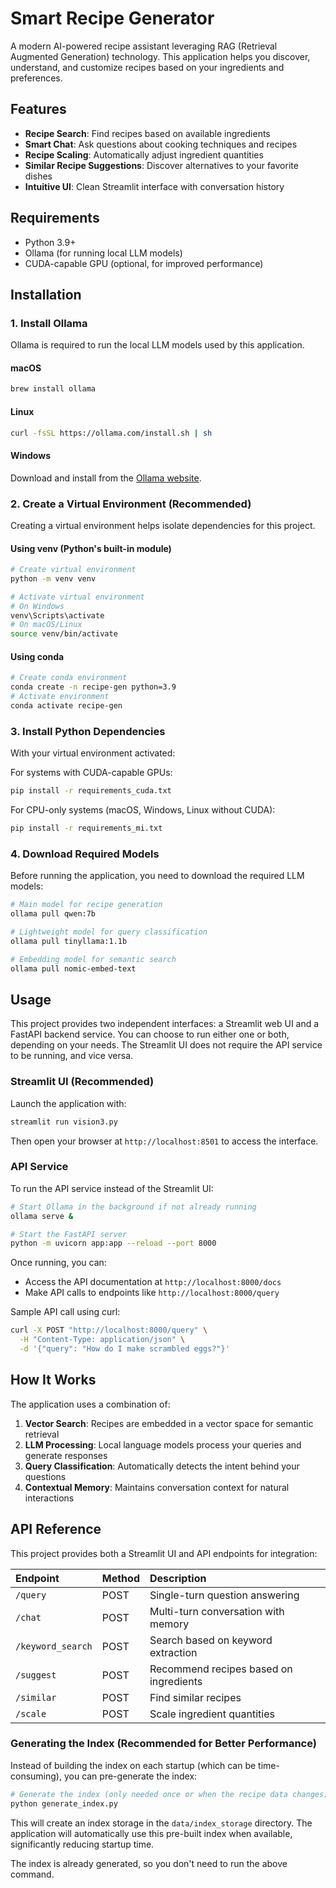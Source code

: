 # Smart Recipe Generator

A modern AI-powered recipe assistant leveraging RAG (Retrieval Augmented Generation) technology. This application helps you discover, understand, and customize recipes based on your ingredients and preferences.

## Features

- **Recipe Search**: Find recipes based on available ingredients
- **Smart Chat**: Ask questions about cooking techniques and recipes
- **Recipe Scaling**: Automatically adjust ingredient quantities
- **Similar Recipe Suggestions**: Discover alternatives to your favorite dishes
- **Intuitive UI**: Clean Streamlit interface with conversation history

## Requirements

- Python 3.9+
- Ollama (for running local LLM models)
- CUDA-capable GPU (optional, for improved performance)

## Installation

### 1. Install Ollama

Ollama is required to run the local LLM models used by this application.

#### macOS

```bash
brew install ollama
```

#### Linux

```bash
curl -fsSL https://ollama.com/install.sh | sh
```

#### Windows

Download and install from the [Ollama website](https://ollama.com/download/windows).

### 2. Create a Virtual Environment (Recommended)

Creating a virtual environment helps isolate dependencies for this project.

#### Using venv (Python's built-in module)

```bash
# Create virtual environment
python -m venv venv

# Activate virtual environment
# On Windows
venv\Scripts\activate
# On macOS/Linux
source venv/bin/activate
```

#### Using conda

```bash
# Create conda environment
conda create -n recipe-gen python=3.9
# Activate environment
conda activate recipe-gen
```

### 3. Install Python Dependencies

With your virtual environment activated:

For systems with CUDA-capable GPUs:

```bash
pip install -r requirements_cuda.txt
```

For CPU-only systems (macOS, Windows, Linux without CUDA):

```bash
pip install -r requirements_mi.txt
```

### 4. Download Required Models

Before running the application, you need to download the required LLM models:

```bash
# Main model for recipe generation
ollama pull qwen:7b

# Lightweight model for query classification
ollama pull tinyllama:1.1b

# Embedding model for semantic search
ollama pull nomic-embed-text
```

## Usage

This project provides two independent interfaces: a Streamlit web UI and a FastAPI backend service. You can choose to run either one or both, depending on your needs. The Streamlit UI does not require the API service to be running, and vice versa.

### Streamlit UI (Recommended)

Launch the application with:

```bash
streamlit run vision3.py
```

Then open your browser at `http://localhost:8501` to access the interface.

### API Service

To run the API service instead of the Streamlit UI:

```bash
# Start Ollama in the background if not already running
ollama serve &

# Start the FastAPI server
python -m uvicorn app:app --reload --port 8000
```

Once running, you can:

- Access the API documentation at `http://localhost:8000/docs`
- Make API calls to endpoints like `http://localhost:8000/query`

Sample API call using curl:

```bash
curl -X POST "http://localhost:8000/query" \
  -H "Content-Type: application/json" \
  -d '{"query": "How do I make scrambled eggs?"}'
```

## How It Works

The application uses a combination of:

1. **Vector Search**: Recipes are embedded in a vector space for semantic retrieval
2. **LLM Processing**: Local language models process your queries and generate responses
3. **Query Classification**: Automatically detects the intent behind your questions
4. **Contextual Memory**: Maintains conversation context for natural interactions

## API Reference

This project provides both a Streamlit UI and API endpoints for integration:

| Endpoint          | Method | Description                            |
| :---------------- | :----- | :------------------------------------- |
| `/query`          | POST   | Single-turn question answering         |
| `/chat`           | POST   | Multi-turn conversation with memory    |
| `/keyword_search` | POST   | Search based on keyword extraction     |
| `/suggest`        | POST   | Recommend recipes based on ingredients |
| `/similar`        | POST   | Find similar recipes                   |
| `/scale`          | POST   | Scale ingredient quantities            |

### Generating the Index (Recommended for Better Performance)

Instead of building the index on each startup (which can be time-consuming), you can pre-generate the index:

```bash
# Generate the index (only needed once or when the recipe data changes)
python generate_index.py
```

This will create an index storage in the `data/index_storage` directory. The application will automatically use this pre-built index when available, significantly reducing startup time.

The index is already generated, so you don't need to run the above command.
